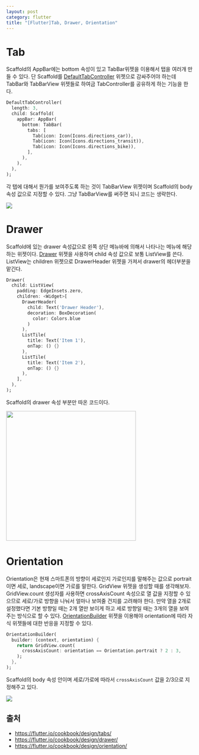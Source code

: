 ```yaml
---
layout: post
category: flutter
title: "[Flutter]Tab, Drawer, Orientation"
---
```


# Tab

Scaffold의 AppBar에는 bottom 속성이 있고 TabBar위젯을 이용해서 탭을 여러개 만들 수 있다. 단 Scaffold를 [DefaultTabController](https://docs.flutter.io/flutter/material/DefaultTabController-class.html) 위젯으로 감싸주어야 하는데 TabBar와 TabBarView 위젯들로 하여금 TabController를 공유하게 하는 기능을 한다.

```dart
DefaultTabController(
  length: 3,
  child: Scaffold(
    appBar: AppBar(
      bottom: TabBar(
        tabs: [
          Tab(icon: Icon(Icons.directions_car)),
          Tab(icon: Icon(Icons.directions_transit)),
          Tab(icon: Icon(Icons.directions_bike)),
        ],
      ),
    ),
  ),
);
```

각 탭에 대해서 뭔가를 보여주도록 하는 것이 TabBarView 위젯이며 Scaffold의 body 속성 값으로 지정할 수 있다. 그냥 TabBarView를 써주면 되니 코드는 생략한다.

<img src="https://flutter.io/images/cookbook/tabs.gif">

<br>

# Drawer

Scaffold에 있는 drawer 속성값으로 왼쪽 상단 메뉴바에 의해서 나타나는 메뉴에 해당하는 위젯이다. [Drawer](https://docs.flutter.io/flutter/material/Drawer-class.html) 위젯을 사용하며 child 속성 값으로 보통 ListView를 쓴다. ListView는 children 위젯으로 DrawerHeader 위젯을 가져서 drawer의 헤더부분을 맡긴다.

```dart
Drawer(
  child: ListView(
    padding: EdgeInsets.zero,
    children: <Widget>[
      DrawerHeader(
        child: Text('Drawer Header'),
        decoration: BoxDecoration(
          color: Colors.blue
        )
      ),
      ListTile(
        title: Text('Item 1'),
        onTap: () {}
      ),
      ListTile(
        title: Text('Item 2'),
        onTap: () {}
      ),
    ],
  ),
);
```

Scaffold의 drawer 속성 부분만 따온 코드이다.

<img src="https://flutter.io/images/cookbook/drawer.png" width="350px">

<br>

# Orientation

Orientation은 현재 스마트폰의 방향이 세로인지 가로인지를 말해주는 값으로 portrait이면 세로, landscape이면 가로를 말한다. GridView 위젯을 생성할 때를 생각해보자. GridView.count 생성자를 사용하면 crossAxisCount 속성으로 열 값을 지정할 수 있으므로 세로/가로 방향을 나눠서 얼마나 보여줄 건지를 고려해야 한다. 만약 열을 2개로 설정했다면 기본 방향일 때는 2개 열만 보이게 하고 세로 방향일 때는 3개의 열을 보여주는 방식으로 할 수 있다. [OrientationBuilder](https://docs.flutter.io/flutter/widgets/OrientationBuilder-class.html) 위젯을 이용해야 orientation에 따라 자식 위젯들에 대한 반응을 지정할 수 있다.

```dart
OrientationBuilder(
  builder: (context, orientation) {
    return GridView.count(
      crossAxisCount: orientation == Orientation.portrait ? 2 : 3,
    );
  },
);
```

Scaffold의 body 속성 안이며 세로/가로에 따라서 `crossAxisCount` 값을 2/3으로 지정해주고 있다.

<img src="https://flutter.io/images/cookbook/orientation.gif">

<br>

## 출처

* https://flutter.io/cookbook/design/tabs/
* https://flutter.io/cookbook/design/drawer/
* https://flutter.io/cookbook/design/orientation/